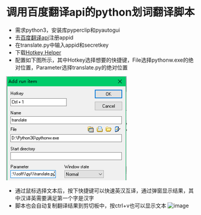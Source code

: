 # 调用百度翻译api的python划词翻译脚本
- 需求python3，安装库pyperclip和pyautogui
- 去[百度翻译api](https://fanyi-api.baidu.com/api/trans/product/index)注册appid
- 在translate.py中输入appid和secretkey
- 下载[Hotkey Helper](https://dl-sh-ctc-2.pchome.net/03/pz/HotkeyHelper_setup.zip?key=92750dbee844c133cbefdffd7e62c072&tmp=1552221453534)
- 配置如下图所示，其中Hotkey选择想要的快捷键，File选择pythonw.exe的绝对位置，Parameter选择translate.py的绝对位置

![image](https://raw.githubusercontent.com/xiao-data/Images/master/hotkeyhelper.PNG)

- 通过鼠标选择文本后，按下快捷键可以快速英汉互译，通过弹窗显示结果，其中汉译英需要满足第一个字是汉字
- 脚本也会自动复制翻译结果到剪切板中，按ctrl+v也可以显示文本
![image](https://bbs.pku.edu.cn/attach/f1/ad/f1ad6ed762e83fcf/chopper.jpg)
